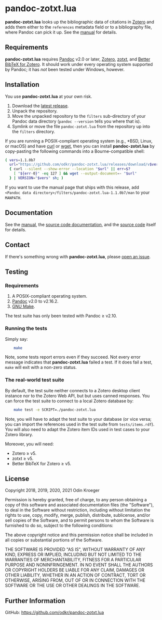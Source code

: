 # pandoc-zotxt.lua

**pandoc-zotxt.lua** looks up the bibliographic data of citations in
[Zotero](https://www.zotero.org/) and adds them either to the `references`
metadata field or to a bibliography file, where Pandoc can pick it up.
See the [manual](man/man1/pandoc-zotxt.lua.rst) for details.


## Requirements

**pandoc-zotxt.lua** requires [Pandoc](https://www.pandoc.org/) v2.0 or later,
[Zotero](https://www.zotero.org/), [zotxt](https://github.com/egh/zotxt/), and
[Better BibTeX for Zotero](https://retorque.re/zotero-better-bibtex/).
It should work under every operating system supported by Pandoc;
it has *not* been tested under Windows, however.


## Installation

You use **pandoc-zotxt.lua** at your own risk.

1. Download the
   [latest release](https://github.com/odkr/pandoc-zotxt.lua/releases/latest).
2. Unpack the repository.
3. Move the unpacked repository to the `filters` sub-directory of your Pandoc
   data directory (`pandoc --version` tells you where that is).
4. Symlink or move the file `pandoc-zotxt.lua` from the repository
   up into the `filters` directory.

If you are running a POSIX-compliant operating system (e.g., *BSD,
Linux, or macOS) and have [curl](https://curl.haxx.se/) or 
[wget](https://www.gnu.org/software/wget/), then you can install
**pandoc-zotxt.lua** by copy-pasting the following commands
into a Bourne-compatible shell:

```sh
( vers=1.1.0b7
  url="https://github.com/odkr/pandoc-zotxt.lua/releases/download/v$vers/dl.sh"
  { curl --silent --show-error --location "$url" || err=$?
    [ "${err-0}" -eq 127 ] && wget --output-document=- "$url"
  } | VERSION="$vers" sh; )
```

If you want to use the manual page that ships with this release,
add `<Pandoc data directory>/filters/pandoc-zotxt.lua-1.1.0b7/man`
to your `MANPATH`.


## Documentation

See the [manual](man/man1/pandoc-zotxt.lua.rst),
the [source code documentation](https://odkr.github.io/pandoc-zotxt.lua/),
and the [source code](pandoc-zotxt.lua) itself for details.


## Contact

If there's something wrong with **pandoc-zotxt.lua**, please
[open an issue](https://github.com/odkr/pandoc-zotxt.lua/issues).


## Testing

### Requirements

1. A POSIX-compliant operating system.
2. [Pandoc](https://www.pandoc.org/) v2.0 to v2.16.2.
3. [GNU Make](https://www.gnu.org/software/make/).

The test suite has only been tested with Pandoc ≥ v2.10.

### Running the tests

Simply say:

```sh
    make
```

Note, some tests report errors even if they succeed. Not every error message
indicates that **pandoc-zotxt.lua** failed a test. If it does fail a test,
`make` will exit with a non-zero status.

### The real-world test suite

By default, the test suite neither connects to a Zotero desktop client
instance nor to the Zotero Web API, but but uses canned responses.
You can force the test suite to connect to a local Zotero database by:

```sh
    make test -e SCRIPT=./pandoc-zotxt.lua
```

Note, you will have to adapt the test suite to your database (or vice versa;
you can import the references used in the test suite from `tests/items.rdf`).
You will also need to adapt the Zotero item IDs used in test cases to your
Zotero library.

Moreover, you will need:

* Zotero ≥ v5.
* zotxt ≥ v5.
* Better BibTeX for Zotero ≥ v5.


## License

Copyright 2018, 2019, 2020, 2021 Odin Kroeger

Permission is hereby granted, free of charge, to any person obtaining a copy
of this software and associated documentation files (the "Software"), to deal
in the Software without restriction, including without limitation the rights
to use, copy, modify, merge, publish, distribute, sublicense, and/or sell
copies of the Software, and to permit persons to whom the Software is
furnished to do so, subject to the following conditions:

The above copyright notice and this permission notice shall be included in
all copies or substantial portions of the Software.

THE SOFTWARE IS PROVIDED "AS IS", WITHOUT WARRANTY OF ANY KIND, EXPRESS OR
IMPLIED, INCLUDING BUT NOT LIMITED TO THE WARRANTIES OF MERCHANTABILITY,
FITNESS FOR A PARTICULAR PURPOSE AND NONINFRINGEMENT. IN NO EVENT SHALL THE
AUTHORS OR COPYRIGHT HOLDERS BE LIABLE FOR ANY CLAIM, DAMAGES OR OTHER
LIABILITY, WHETHER IN AN ACTION OF CONTRACT, TORT OR OTHERWISE, ARISING FROM,
OUT OF OR IN CONNECTION WITH THE SOFTWARE OR THE USE OR OTHER DEALINGS IN THE
SOFTWARE.


## Further Information

GitHub: <https://github.com/odkr/pandoc-zotxt.lua>

